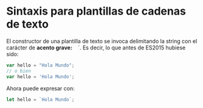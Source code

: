 # Sintaxis para plantillas de cadenas de texto

El constructor de una plantilla de texto se invoca delimitando la string con el carácter de **acento grave:** ` ` `. Es decir, lo que antes de ES2015 hubiese sido:

```javascript
var hello = "Hola Mundo";
// o bien
var hello = 'Hola Mundo';
```

Ahora puede expresar con:

```javascript
let hello = `Hola Mundo`;
```
